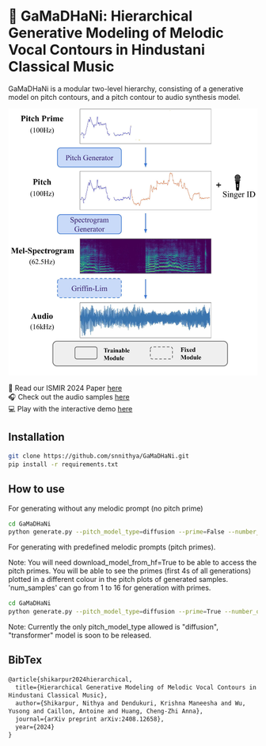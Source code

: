 # 🎤 GaMaDHaNi: Hierarchical Generative Modeling of Melodic Vocal Contours in Hindustani Classical Music
GaMaDHaNi is a modular two-level hierarchy, consisting of a generative model on pitch contours, and a pitch contour to audio synthesis model.

![GaMaDHaNi](GaMaDHaNi.jpg)

:book: Read our ISMIR 2024 Paper [here](https://arxiv.org/abs/2408.12658)\
:headphones: Check out the audio samples [here](https://snnithya.github.io/gamadhani-samples/)\
:computer: Play with the interactive demo [here](https://huggingface.co/spaces/snnithya/GaMaDHaNi) 
## Installation

   ```bash
   git clone https://github.com/snnithya/GaMaDHaNi.git
   pip install -r requirements.txt
   ```

## How to use

For generating without any melodic prompt (no pitch prime)

```bash
cd GaMaDHaNi
python generate.py --pitch_model_type=diffusion --prime=False --number_of_samples=1 --download_model_from_hf=True
```

For generating with predefined melodic prompts (pitch primes). 

Note: You will need download_model_from_hf=True to be able to access the pitch primes. You will be able to see the primes (first 4s of all generations) plotted in a different colour in the pitch plots of generated samples. 'num_samples' can go from 1 to 16 for generation with primes.

```bash
cd GaMaDHaNi
python generate.py --pitch_model_type=diffusion --prime=True --number_of_samples=1 --download_model_from_hf=True 
```
Note: Currently the only pitch_model_type allowed is "diffusion", "transformer" model is soon to be released.

## BibTex
```
@article{shikarpur2024hierarchical,
  title={Hierarchical Generative Modeling of Melodic Vocal Contours in Hindustani Classical Music},
  author={Shikarpur, Nithya and Dendukuri, Krishna Maneesha and Wu, Yusong and Caillon, Antoine and Huang, Cheng-Zhi Anna},
  journal={arXiv preprint arXiv:2408.12658},
  year={2024}
}
```
